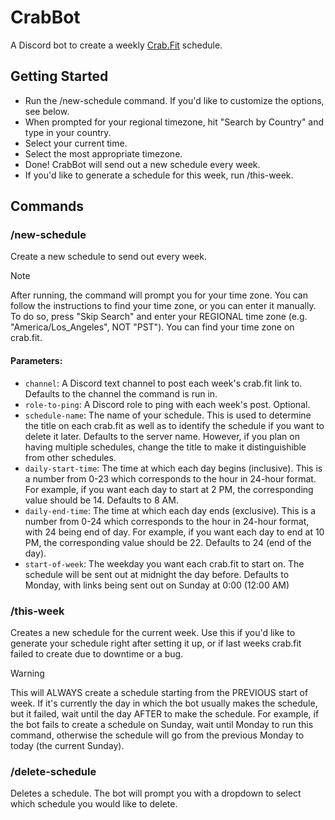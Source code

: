 # CrabBot
A Discord bot to create a weekly [Crab.Fit](https://crab.fit) schedule. 

## Getting Started
- Run the /new-schedule command. If you'd like to customize the options, see below.
- When prompted for your regional timezone, hit "Search by Country" and type in your country.
- Select your current time.
- Select the most appropriate timezone.
- Done! CrabBot will send out a new schedule every week.
- If you'd like to generate a schedule for this week, run /this-week.

## Commands

### /new-schedule
Create a new schedule to send out every week.  
> [!NOTE]  
> After running, the command will prompt you for your time zone. You can follow the instructions to find your time zone, or you can enter it manually. To do so, press "Skip Search" and enter your REGIONAL time zone (e.g. "America/Los_Angeles", NOT "PST"). You can find your time zone on crab.fit.  
#### Parameters:
- ```channel```: A Discord text channel to post each week's crab.fit link to. Defaults to the channel the command is run in.
- ```role-to-ping```: A Discord role to ping with each week's post. Optional.
- ```schedule-name```: The name of your schedule. This is used to determine the title on each crab.fit as well as to identify the schedule if you want to delete it later. Defaults to the server name. However, if you plan on having multiple schedules, change the title to make it distinguishible from other schedules.
- ```daily-start-time```: The time at which each day begins (inclusive). This is a number from 0-23 which corresponds to the hour in 24-hour format. For example, if you want each day to start at 2 PM, the corresponding value should be 14. Defaults to 8 AM.
- ```daily-end-time```: The time at which each day ends (exclusive). This is a number from 0-24 which corresponds to the hour in 24-hour format, with 24 being end of day. For example, if you want each day to end at 10 PM, the corresponding value should be 22. Defaults to 24 (end of the day).
- ```start-of-week```: The weekday you want each crab.fit to start on. The schedule will be sent out at midnight the day before. Defaults to Monday, with links being sent out on Sunday at 0:00 (12:00 AM)

### /this-week
Creates a new schedule for the current week. Use this if you'd like to generate your schedule right after setting it up, or if last weeks crab.fit failed to create due to downtime or a bug.
> [!WARNING] 
> This will ALWAYS create a schedule starting from the PREVIOUS start of week. If it's currently the day in which the bot usually makes the schedule, but it failed, wait until the day AFTER to make the schedule. For example, if the bot fails to create a schedule on Sunday, wait until Monday to run this command, otherwise the schedule will go from the previous Monday to today (the current Sunday).

### /delete-schedule
Deletes a schedule. The bot will prompt you with a dropdown to select which schedule you would like to delete.
